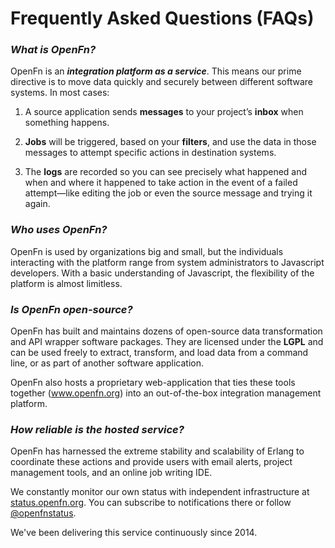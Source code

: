 # Frequently Asked Questions (FAQs)

### ***What is OpenFn?***

OpenFn is an ***integration platform as a service***. This means our prime
directive is to move data quickly and securely between different software
systems. In most cases:

1. A source application sends **messages** to your project’s **inbox** when
something happens.

2. **Jobs** will be triggered, based on your **filters**, and use the data in
those messages to attempt specific actions in destination systems.

3. The **logs** are recorded so you can see precisely what happened and when and
where it happened to take action in the event of a failed attempt—like editing
the job or even the source message and trying it again.

### ***Who uses OpenFn?***

OpenFn is used by organizations big and small, but the individuals interacting
with the platform range from system administrators to Javascript developers.
With a basic understanding of Javascript, the flexibility of the platform is
almost limitless.

### ***Is OpenFn open-source?***

OpenFn has built and maintains dozens of open-source data transformation and API
wrapper software packages. They are licensed under the **LGPL** and can be used
freely to extract, transform, and load data from a command line, or as part of
another software application.

OpenFn also hosts a proprietary web-application that ties these tools together
(www.openfn.org) into an out-of-the-box integration management platform.

### ***How reliable is the hosted service?***

OpenFn has harnessed the extreme stability and scalability of Erlang to
coordinate these actions and provide users with email alerts, project management
tools, and an online job writing IDE.

We constantly monitor our own status with independent infrastructure at
[status.openfn.org](https://status.openfn.org). You can subscribe to
notifications there or follow [@openfnstatus](https://twitter.com/openfnstatus).

We've been delivering this service continuously since 2014.